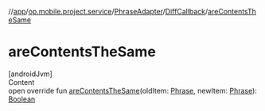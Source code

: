 //[app](../../../../index.md)/[op.mobile.project.service](../../index.md)/[PhraseAdapter](../index.md)/[DiffCallback](index.md)/[areContentsTheSame](are-contents-the-same.md)



# areContentsTheSame  
[androidJvm]  
Content  
open override fun [areContentsTheSame](are-contents-the-same.md)(oldItem: [Phrase](../../../op.mobile.project.model/-phrase/index.md), newItem: [Phrase](../../../op.mobile.project.model/-phrase/index.md)): [Boolean](https://kotlinlang.org/api/latest/jvm/stdlib/kotlin/-boolean/index.html)  



